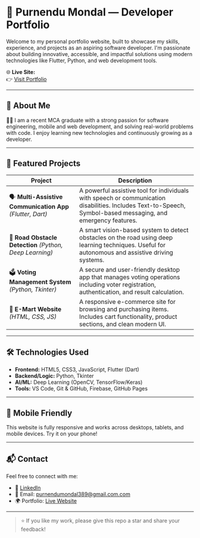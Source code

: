# 🌟 Purnendu Mondal — Developer Portfolio

Welcome to my personal portfolio website, built to showcase my skills, experience, and projects as an aspiring software developer. I'm passionate about building innovative, accessible, and impactful solutions using modern technologies like Flutter, Python, and web development tools.

🌐 **Live Site:**  
👉 [Visit Portfolio](https://purnendumondal-ascoder.github.io/Portfolio-/)

---

## 🧠 About Me

👨‍💻 I am a recent MCA graduate with a strong passion for software engineering, mobile and web development, and solving real-world problems with code. I enjoy learning new technologies and continuously growing as a developer.

---

## 🚀 Featured Projects

| Project | Description |
|--------|-------------|
| 🗣️ **Multi-Assistive Communication App** *(Flutter, Dart)* | A powerful assistive tool for individuals with speech or communication disabilities. Includes Text-to-Speech, Symbol-based messaging, and emergency features. |
| 🛑 **Road Obstacle Detection** *(Python, Deep Learning)* | A smart vision-based system to detect obstacles on the road using deep learning techniques. Useful for autonomous and assistive driving systems. |
| 🗳️ **Voting Management System** *(Python, Tkinter)* | A secure and user-friendly desktop app that manages voting operations including voter registration, authentication, and result calculation. |
| 🛒 **E-Mart Website** *(HTML, CSS, JS)* | A responsive e-commerce site for browsing and purchasing items. Includes cart functionality, product sections, and clean modern UI. |

---

## 🛠️ Technologies Used

- **Frontend:** HTML5, CSS3, JavaScript, Flutter (Dart)
- **Backend/Logic:** Python, Tkinter
- **AI/ML:** Deep Learning (OpenCV, TensorFlow/Keras)
- **Tools:** VS Code, Git & GitHub, Firebase, GitHub Pages

---

## 📱 Mobile Friendly

This website is fully responsive and works across desktops, tablets, and mobile devices. Try it on your phone!

---

## 📬 Contact

Feel free to connect with me:

- 💼 [LinkedIn](https://www.linkedin.com/in/purnendu-mondal-785078272/) 
- 📧 Email: purnendumondal389@gmail.com.com 
- 🌍 Portfolio: [Live Website](https://purnendumondal-ascoder.github.io/Portfolio-/)

---

> ⭐ If you like my work, please give this repo a star and share your feedback!
